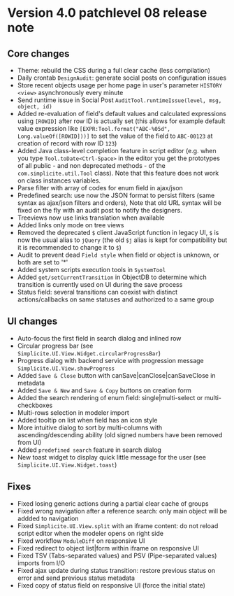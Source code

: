 Version 4.0 patchlevel 08 release note
======================================

Core changes
------------

- Theme: rebuild the CSS during a full clear cache (less compilation)
- Daily crontab `DesignAudit`: generate social posts on configuration issues
- Store recent objects usage per home page in user's parameter `HISTORY <view>` asynchronously every minute
- Send runtime issue in Social Post `AuditTool.runtimeIssue(level, msg, object, id)`
- Added re-evaluation of field's default values and calculated expressions using `[ROWID]` after row ID is actually set
  (this allows for example default value expression like `[EXPR:Tool.format("ABC-%05d", Long.valueOf([ROWID]))]`
  to set the value of the field to `ABC-00123` at creation of  record with row ID `123`)
- Added Java class-level completion feature in script editor (e.g. when you type `Tool.toDate<Ctrl-Space>` in the editor you get the prototypes
  of all public - and non deprecated methods - of the `com.simplicite.util.Tool` class). Note that this feature does not work on class instances variables.
- Parse filter with array of codes for enum field in ajax/json
- Predefined search: use now the JSON format to persist filters (same syntax as ajax/json filters and orders), Note that old URL syntax will be fixed on the fly with an audit post to notify the designers.
- Treeviews now use links translation when available
- Added links only mode on tree views
- Removed the deprecated `$` client JavaScript function in legacy UI, `$` is now the usual alias to `jQuery` (the old `$j` alias is kept for compatibility but it is recommended to change it to `$`)
- Audit to prevent dead `Field style` when field or object is unknown, or both are set to '*'
- Added system scripts execution tools in `SystemTool`
- Added `get/setCurrentTransition` in ObjectDB to determine which transition is currently used on UI during the save process
- Status field: several transitions can coexist with distinct actions/callbacks on same statuses and authorized to a same group

UI changes
----------

- Auto-focus the first field in search dialog and inlined row
- Circular progress bar (see `Simplicite.UI.View.Widget.circularProgressBar`)
- Progress dialog with backend service with progression message `Simplicite.UI.View.showProgress`
- Added `Save & Close` button with canSave|canClose|canSaveClose in metadata
- Added `Save & New` and `Save & Copy` buttons on creation form
- Added the search rendering of enum field: single|multi-select or multi-checkboxes
- Multi-rows selection in modeler import
- Added tooltip on list when field has an icon style
- More intuitive dialog to sort by multi-columns with ascending/descending ability (old signed numbers have been removed from UI)
- Added `predefined search` feature in search dialog
- New toast widget to display quick little message for the user (see `Simplicite.UI.View.Widget.toast`)

Fixes
-----

- Fixed losing generic actions during a partial clear cache of groups
- Fixed wrong navigation after a reference search: only main object will be addded to navigation
- Fixed `Simplicite.UI.View.split` with an iframe content: do not reload script editor when the modeler opens on right side
- Fixed workflow `ModuleDiff` on responsive UI
- Fixed redirect to object list|form within iframe on responsive UI
- Fixed TSV (Tabs-separated values) and PSV (Pipe-separated values) imports from I/O
- Fixed ajax update during status transition: restore previous status on error and send previous status metadata
- Fixed copy of status field on responsive UI (force the initial state)

